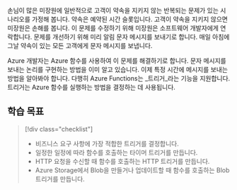 손님이 많은 미장원에 일반적으로 고객이 약속을 지키지 않는 반복되는 문제가 있는 시나리오를 가정해 봅니다. 약속은 예약된 시간 슬롯입니다. 고객이 약속을 지키지 않으면 미장원은 손해를 봅니다. 이 문제를 수정하기 위해 미장원은 소프트웨어 개발자에게 연락합니다. 문제를 개선하기 위해 미리 알림 문자 메시지를 보내기로 합니다. 매일 아침에 그날 약속이 있는 모든 고객에게 문자 메시지를 보냅니다.

Azure 개발자는 Azure 함수를 사용하여 이 문제를 해결하기로 합니다. 문자 메시지를 보내는 논리를 구현하는 방법을 이미 알고 있습니다. 이제 특정 시간에 메시지를 보내는 방법을 알아봐야 합니다. 다행히 Azure Functions는 _트리거_라는 기능을 지원합니다. 트리거는 Azure 함수를 실행하는 방법을 결정하는 데 사용됩니다.

## <a name="learning-objectives"></a>학습 목표
> [!div class="checklist"]
> * 비즈니스 요구 사항에 가장 적합한 트리거를 결정합니다.
> * 일정한 일정에 따라 함수를 호출하는 타이머 트리거를 만듭니다.
> * HTTP 요청을 수신할 때 함수를 호출하는 HTTP 트리거를 만듭니다.
> * Azure Storage에서 Blob을 만들거나 업데이트할 때 함수를 호출하는 Blob 트리거를 만듭니다.
